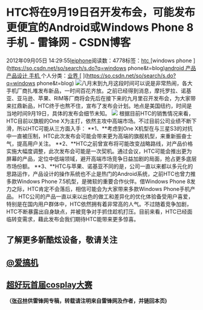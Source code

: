 
# HTC将在9月19日召开发布会，可能发布更便宜的Android或Windows Phone 8手机 - 雷锋网 - CSDN博客


2012年09月05日 14:29:55[leiphone](https://me.csdn.net/leiphone)阅读数：4778标签：[htc																](https://so.csdn.net/so/search/s.do?q=htc&t=blog)[windows phone																](https://so.csdn.net/so/search/s.do?q=windows phone&t=blog)[android																](https://so.csdn.net/so/search/s.do?q=android&t=blog)[产品																](https://so.csdn.net/so/search/s.do?q=产品&t=blog)[产品设计																](https://so.csdn.net/so/search/s.do?q=产品设计&t=blog)[手机																](https://so.csdn.net/so/search/s.do?q=手机&t=blog)[
							](https://so.csdn.net/so/search/s.do?q=产品设计&t=blog)[
																					](https://so.csdn.net/so/search/s.do?q=产品&t=blog)个人分类：[业界																](https://blog.csdn.net/leiphone/article/category/873390)
[
																								](https://so.csdn.net/so/search/s.do?q=产品&t=blog)
[
				](https://so.csdn.net/so/search/s.do?q=android&t=blog)
[
			](https://so.csdn.net/so/search/s.do?q=android&t=blog)
[
		](https://so.csdn.net/so/search/s.do?q=windows phone&t=blog)
[
	](https://so.csdn.net/so/search/s.do?q=htc&t=blog)
![](http://www.leiphone.com/wp-content/uploads/2012/09/722211652403543.jpg)八月末到九月这段时间可以说是非常热闹，各大手机厂商扎堆发布新品，一时间百花齐放。之前已经得到消息，摩托罗拉、诺基亚、亚马逊、苹果、RIM等厂商将会先后在接下来的九月里召开发布会，为大家带来扛鼎新品，HTC终于也熬不住，宣布了发布会计划。地点是美国纽约，时间是当地时间9月19日，具体的发布会细节未知。
![](http://www.leiphone.com/wp-content/uploads/2012/09/htcevent1-13467771752.jpg)
根据目前HTC的销售情况来看，HTC目前以旗舰的One X为主打，依然主攻中高端市场。不过目前公司业绩不断下滑，所以HTC可能从三方面入手：
**1、**考虑到One
 X机型在与三星S3的对抗中一直被压制，HTC此次发布会可能会带来更为高端的旗舰机型，来重新振奋士气，提高用户关注。
**2、**HTC之前曾宣布将可能改变战略路线，对产品价格实施大幅度调整，此次发布会可能是一次契机。通过会议，HTC可能会推出更为屏幕的产品，定位中低端领域，避开高端市场竞争日益加剧的局面，抢占更多底层市场份额。
**3、**HTC与苹果、诺基亚不同的是，公司一直以来都以多元化的思路运作，产品设计的操作系统也不止是热门的Android系统，之前HTC也曾力推多款Windows
 Phone 7.5机型，是微软的重要合作伙伴。借Windows Phone 8发力之际，HTC肯定不会落后，相信可能会为大家带来多款Windows Phone手机产品。
HTC公司的产品一直以来以出色的做工和差异化的优化体验备受用户喜爱，特别是在国内用户群体中，HTC依然拥有着非常高的人气。不过随着竞争加剧，HTC不断暴露出自身缺点，并被竞争对手抓住趁机打压。目前来看，HTC已经面临转变需求，藉此发布会我们期待HTC能带来更多惊喜。
## 了解更多新酷炫设备，敬请关注
## [@爱搞机](http://weibo.com/u/2708473010)
## [超好玩首届cosplay大赛](http://coser.leiphone.com/cosplaymatch/)

**（****[张召林](http://www.leiphone.com/author/%E5%BC%A0%E5%8F%AC%E6%9E%97)****供****雷锋网****专稿，转载请注明来自雷锋网及作者，并链回本页)**

